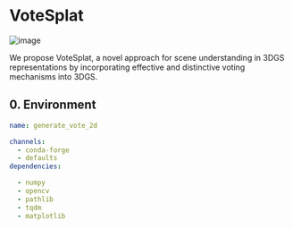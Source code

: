 # VoteSplat

![image](https://github.com/user-attachments/assets/84d57f98-1c72-4366-a485-d767a9fc138d)

*<!-- We compute instance centroids from SAM-generated object masks in the image. -->*

We propose VoteSplat, a novel approach for scene understanding in 3DGS representations by incorporating effective and distinctive voting mechanisms into 3DGS. 


## 0. Environment

```yml
name: generate_vote_2d

channels:
  - conda-forge
  - defaults
dependencies:

  - numpy
  - opencv
  - pathlib
  - tqdm
  - matplotlib
```

